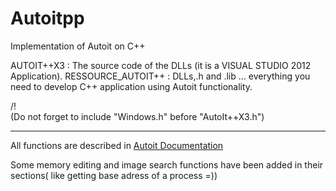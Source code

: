 Autoitpp
========

Implementation of Autoit on C++



AUTOIT++X3 : The source code of the DLLs (it is a VISUAL STUDIO 2012 Application).
RESSOURCE_AUTOIT++  : DLLs,.h and .lib ... everything you need to develop C++ application using Autoit functionality.



/!\
(Do not forget to include "Windows.h" before "AutoIt++X3.h")



______________________________________



All functions are described in <a href="http://www.autoitscript.com/autoit3/docs/">Autoit Documentation</a>


Some memory editing and image search functions have been added in their sections( like getting base adress of a process =))
